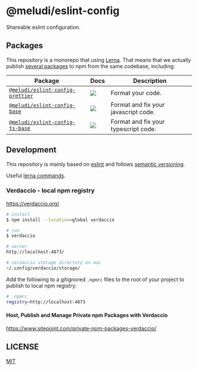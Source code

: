 # @meludi/eslint-config

Shareable eslint configuration.

## Packages

This repository is a monorepo that using [Lerna](https://github.com/lerna/lerna). That means that we actually publish [several packages](/packages) to npm from the same codebase, including:

| Package                                                                                                                 | Docs                                                                                                                                                                      | Description                          |
| ----------------------------------------------------------------------------------------------------------------------- | ------------------------------------------------------------------------------------------------------------------------------------------------------------------------- | ------------------------------------ |
| [`@meludi/eslint-config-prettier`](https://github.com/meludi/eslint-config/tree/master/packages/eslint-config-prettier) | [![](https://img.shields.io/badge/docs-readme-orange.svg?style=flat-square)](https://github.com/meludi/eslint-config/tree/master/packages/eslint-config-prettier/#readme) | Format your code.                    |
| [`@meludi/eslint-config-base`](https://github.com/meludi/eslint-config/tree/master/packages/eslint-config-base)         | [![](https://img.shields.io/badge/docs-readme-orange.svg?style=flat-square)](https://github.com/meludi/eslint-config/tree/master/packages/eslint-config-base/#readme)     | Format and fix your javascript code. |
| [`@meludi/eslint-config-ts-base`](https://github.com/meludi/eslint-config/tree/master/packages/eslint-config-ts-base)   | [![](https://img.shields.io/badge/docs-readme-orange.svg?style=flat-square)](https://github.com/meludi/eslint-config/tree/master/packages/eslint-config-ts-base/#readme)  | Format and fix your typescript code. |

## Development

This repository is mainly based on [eslint](https://eslint.io/) and follows [semantic versioning](https://www.conventionalcommits.org/en/v1.0.0/).

Useful [lerna commands](https://lerna.js.org/docs/api-reference/commands).

### Verdaccio - local npm registry

https://verdaccio.org/

```sh
# install
$ npm install --location=global verdaccio

# run
$ verdaccio

# server
http://localhost:4873/

# verdaccio storage directory on mac
~/.config/verdaccio/storage/
```

Add the following to a gitignored `.npmrc` files to the root of your project to publish to local npm registry:

```sh
# .npmrc
registry=http://localhost:4873
```

#### Host, Publish and Manage Private npm Packages with Verdaccio

https://www.sitepoint.com/private-npm-packages-verdaccio/

## LICENSE

[MIT](LICENSE)
